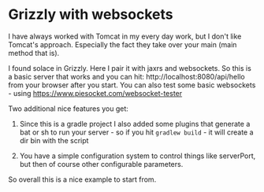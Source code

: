 # Grizzly with websockets

I have always worked with Tomcat in my every day work, but I don't like Tomcat's approach.
Especially the fact they take over your main (main method that is).

I found solace in Grizzly. Here I pair it with jaxrs and websockets.
So this is a basic server that works and you can hit:
http://localhost:8080/api/hello from your browser after you start.
You can also test some basic websockets - using https://www.piesocket.com/websocket-tester

Two additional nice features you get:
1. Since this is a gradle project I also added some plugins that generate a bat or sh to run your server -
so if you hit `gradlew build` - it will create a dir bin with the script

2. You have a simple configuration system to control things like serverPort, but then of course other configurable parameters.

So overall this is a nice example to start from.